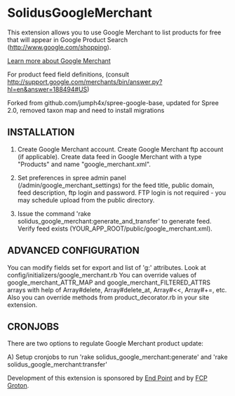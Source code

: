 SolidusGoogleMerchant
===============

This extension allows you to use Google Merchant to list products for free that will appear in Google Product Search (http://www.google.com/shopping).

[Learn more about Google Merchant](http://support.google.com/merchants/bin/answer.py?hl=en&answer=160540)

For product feed field definitions, (consult http://support.google.com/merchants/bin/answer.py?hl=en&answer=188494#US)

Forked from github.com/jumph4x/spree-google-base, updated for Spree 2.0, removed taxon map and need to install migrations

INSTALLATION
------------

1. Create Google Merchant account. Create Google Merchant ftp account (if applicable). Create data feed in Google Merchant with a type "Products" and name "google_merchant.xml".

2. Set preferences in spree admin panel (/admin/google_merchant_settings) for the feed title, public domain, feed description, ftp login and password. FTP login is not required - you may schedule upload from the public directory.

3. Issue the command 'rake solidus_google_merchant:generate_and_transfer' to generate feed. Verify feed exists (YOUR_APP_ROOT/public/google_merchant.xml).


ADVANCED CONFIGURATION
------------

You can modify fields set for export and list of 'g:' attributes. Look at config/initializers/google_merchant.rb
You can override values of google_merchant_ATTR_MAP and google_merchant_FILTERED_ATTRS arrays with help of Array#delete, Array#delete_at, Array#<<, Array#+=, etc.
Also you can override methods from product_decorator.rb in your site extension.


CRONJOBS
--------

There are two options to regulate Google Merchant product update:

A) Setup cronjobs to run 'rake solidus_google_merchant:generate' and 'rake solidus_google_merchant:transfer'


Development of this extension is sponsored by [End Point][1] and by [FCP Groton][2].

[1]: http://www.endpoint.com/
[2]: http://www.fcpgroton.com/
